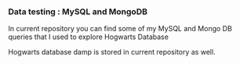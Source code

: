 ### Data testing : MySQL and MongoDB

In current repository you can find some of my MySQL and Mongo DB queries that I used to explore Hogwarts Database

Hogwarts database damp is stored in current repository as well.
